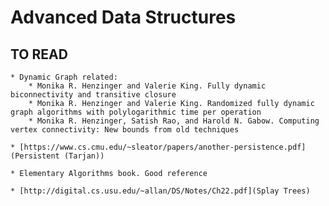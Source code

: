 # Advanced Data Structures

## TO READ
	* Dynamic Graph related:
		* Monika R. Henzinger and Valerie King. Fully dynamic biconnectivity and transitive closure
		* Monika R. Henzinger and Valerie King. Randomized fully dynamic graph algorithms with polylogarithmic time per operation
		* Monika R. Henzinger, Satish Rao, and Harold N. Gabow. Computing vertex connectivity: New bounds from old techniques

	* [https://www.cs.cmu.edu/~sleator/papers/another-persistence.pdf](Persistent (Tarjan))

	* Elementary Algorithms book. Good reference

	* [http://digital.cs.usu.edu/~allan/DS/Notes/Ch22.pdf](Splay Trees)
